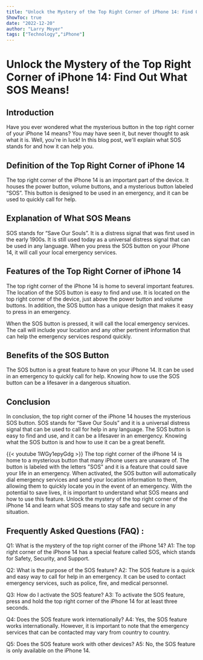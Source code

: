 ```yaml
---
title: "Unlock the Mystery of the Top Right Corner of iPhone 14: Find Out What SOS Means!"
ShowToc: true 
date: "2022-12-20"
author: "Larry Moyer" 
tags: ["Technology","iPhone"]
---
```

# Unlock the Mystery of the Top Right Corner of iPhone 14: Find Out What SOS Means!

## Introduction

Have you ever wondered what the mysterious button in the top right corner of your iPhone 14 means? You may have seen it, but never thought to ask what it is. Well, you're in luck! In this blog post, we'll explain what SOS stands for and how it can help you.

## Definition of the Top Right Corner of iPhone 14

The top right corner of the iPhone 14 is an important part of the device. It houses the power button, volume buttons, and a mysterious button labeled “SOS”. This button is designed to be used in an emergency, and it can be used to quickly call for help.

## Explanation of What SOS Means

SOS stands for “Save Our Souls”. It is a distress signal that was first used in the early 1900s. It is still used today as a universal distress signal that can be used in any language. When you press the SOS button on your iPhone 14, it will call your local emergency services.

## Features of the Top Right Corner of iPhone 14

The top right corner of the iPhone 14 is home to several important features. The location of the SOS button is easy to find and use. It is located on the top right corner of the device, just above the power button and volume buttons. In addition, the SOS button has a unique design that makes it easy to press in an emergency.

When the SOS button is pressed, it will call the local emergency services. The call will include your location and any other pertinent information that can help the emergency services respond quickly.

## Benefits of the SOS Button

The SOS button is a great feature to have on your iPhone 14. It can be used in an emergency to quickly call for help. Knowing how to use the SOS button can be a lifesaver in a dangerous situation.

## Conclusion

In conclusion, the top right corner of the iPhone 14 houses the mysterious SOS button. SOS stands for “Save Our Souls” and it is a universal distress signal that can be used to call for help in any language. The SOS button is easy to find and use, and it can be a lifesaver in an emergency. Knowing what the SOS button is and how to use it can be a great benefit.

{{< youtube 1WGy1epyGdg >}} 
The top right corner of the iPhone 14 is home to a mysterious button that many iPhone users are unaware of. The button is labeled with the letters "SOS" and it is a feature that could save your life in an emergency. When activated, the SOS button will automatically dial emergency services and send your location information to them, allowing them to quickly locate you in the event of an emergency. With the potential to save lives, it is important to understand what SOS means and how to use this feature. Unlock the mystery of the top right corner of the iPhone 14 and learn what SOS means to stay safe and secure in any situation.

## Frequently Asked Questions (FAQ) :
Q1: What is the mystery of the top right corner of the iPhone 14?
A1: The top right corner of the iPhone 14 has a special feature called SOS, which stands for Safety, Security, and Support.

Q2: What is the purpose of the SOS feature?
A2: The SOS feature is a quick and easy way to call for help in an emergency. It can be used to contact emergency services, such as police, fire, and medical personnel.

Q3: How do I activate the SOS feature?
A3: To activate the SOS feature, press and hold the top right corner of the iPhone 14 for at least three seconds.

Q4: Does the SOS feature work internationally?
A4: Yes, the SOS feature works internationally. However, it is important to note that the emergency services that can be contacted may vary from country to country.

Q5: Does the SOS feature work with other devices?
A5: No, the SOS feature is only available on the iPhone 14.



